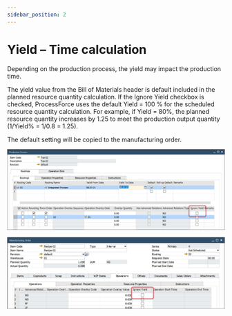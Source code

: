```yaml
---
sidebar_position: 2
---
```


# Yield – Time calculation

Depending on the production process, the yield may impact the production time.

The yield value from the Bill of Materials header is default included in the planned resource quantity calculation. If the Ignore Yield checkbox is checked, ProcessForce uses the default Yield = 100 % for the scheduled resource quantity calculation. For example, if Yield = 80%, the planned resource quantity increases by 1.25 to meet the production output quantity (1/Yield% = 1/0.8 = 1.25).

The default setting will be copied to the manufacturing order.

![Ignore Yield](./media/yield-time-calculation/production-process-ignore-yield.webp)

![Yield Checkbox](./media/yield-time-calculation/manufacturing-order-yield-checkbox.webp)
